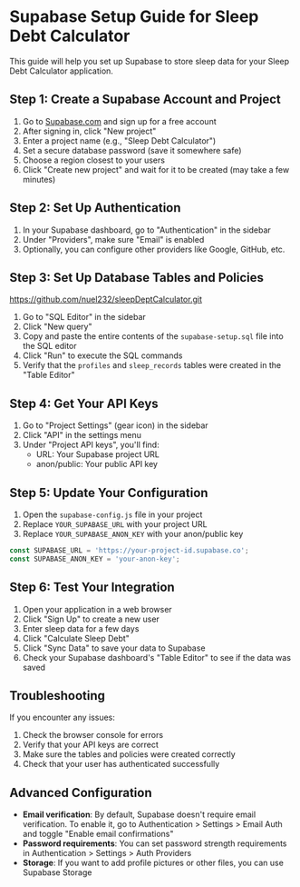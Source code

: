 # Supabase Setup Guide for Sleep Debt Calculator

This guide will help you set up Supabase to store sleep data for your Sleep Debt Calculator application.

## Step 1: Create a Supabase Account and Project

1. Go to [Supabase.com](https://supabase.com) and sign up for a free account
2. After signing in, click "New project"
3. Enter a project name (e.g., "Sleep Debt Calculator")
4. Set a secure database password (save it somewhere safe)
5. Choose a region closest to your users
6. Click "Create new project" and wait for it to be created (may take a few minutes)

## Step 2: Set Up Authentication

1. In your Supabase dashboard, go to "Authentication" in the sidebar
2. Under "Providers", make sure "Email" is enabled
3. Optionally, you can configure other providers like Google, GitHub, etc.

## Step 3: Set Up Database Tables and Policies
https://github.com/nuel232/sleepDeptCalculator.git

1. Go to "SQL Editor" in the sidebar
2. Click "New query"
3. Copy and paste the entire contents of the `supabase-setup.sql` file into the SQL editor
4. Click "Run" to execute the SQL commands
5. Verify that the `profiles` and `sleep_records` tables were created in the "Table Editor"

## Step 4: Get Your API Keys

1. Go to "Project Settings" (gear icon) in the sidebar
2. Click "API" in the settings menu
3. Under "Project API keys", you'll find:
   - URL: Your Supabase project URL
   - anon/public: Your public API key

## Step 5: Update Your Configuration

1. Open the `supabase-config.js` file in your project
2. Replace `YOUR_SUPABASE_URL` with your project URL
3. Replace `YOUR_SUPABASE_ANON_KEY` with your anon/public key

```javascript
const SUPABASE_URL = 'https://your-project-id.supabase.co';
const SUPABASE_ANON_KEY = 'your-anon-key';
```

## Step 6: Test Your Integration

1. Open your application in a web browser
2. Click "Sign Up" to create a new user
3. Enter sleep data for a few days
4. Click "Calculate Sleep Debt"
5. Click "Sync Data" to save your data to Supabase
6. Check your Supabase dashboard's "Table Editor" to see if the data was saved

## Troubleshooting

If you encounter any issues:

1. Check the browser console for errors
2. Verify that your API keys are correct
3. Make sure the tables and policies were created correctly
4. Check that your user has authenticated successfully

## Advanced Configuration

- **Email verification**: By default, Supabase doesn't require email verification. To enable it, go to Authentication > Settings > Email Auth and toggle "Enable email confirmations"
- **Password requirements**: You can set password strength requirements in Authentication > Settings > Auth Providers
- **Storage**: If you want to add profile pictures or other files, you can use Supabase Storage 